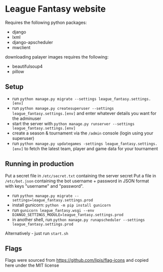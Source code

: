 
# League Fantasy website

Requires the following python packages:

* django
* lxml
* django-apscheduler
* mwclient

downloading palayer images requires the following:

* beautifulsoup4
* pillow

## Setup

* run `python manage.py migrate --settings league_fantasy.settings.[env]`
* run `python manage.py createsuperuser --settings league_fantasy.settings.[env]` and enter whatever details you want for the adminuser
* start the server with `python manage.py runserver --settings league_fantasy.settings.[env]`
* create a season & tournament via the `/admin` console (login using your superuser)
* run `python manage.py updategames -settings league_fantasy.settings.[env]` to fetch the latest team, player and game data for your tournament

## Running in production

Put a secret file in `/etc/secret.txt` containing the server secret
Put a file in `/etc/bot.json` containing the bot username + password in JSON format with keys "username" and "password".

* run `python manage.py migrate --settings=league_fantasy.settings.prod`
* install gunicorn: `python -m pip install gunicorn`
* run `gunicorn league_fantasy.wsgi --env DJANGO_SETTINGS_MODULE=league_fantasy.settings.prod`
* in another shell, run `python manage.py runapscheduler --settings league_fantasy.settings.prod`

Alternatively - just run `start.sh`

## Flags

Flags were sourced from https://github.com/lipis/flag-icons and copied here under the MIT license
